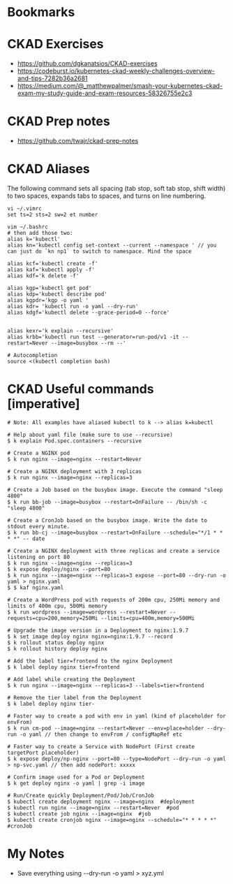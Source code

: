 # Bookmarks


# CKAD Exercises
- https://github.com/dgkanatsios/CKAD-exercises
- https://codeburst.io/kubernetes-ckad-weekly-challenges-overview-and-tips-7282b36a2681
- https://medium.com/@_matthewpalmer/smash-your-kubernetes-ckad-exam-my-study-guide-and-exam-resources-58326755e2c3


# CKAD Prep notes
- https://github.com/twajr/ckad-prep-notes


# CKAD Aliases
The following command sets all spacing (tab stop, soft tab stop, shift width) to two spaces, expands tabs to spaces, and turns on line numbering.
```
vi ~/.vimrc
set ts=2 sts=2 sw=2 et number

vim ~/.bashrc
# then add those two:
alias k='kubectl'
alias kn='kubectl config set-context --current --namespace ' // you can just do `kn np1` to switch to namespace. Mind the space

alias kcf='kubectl create -f'
alias kaf='kubectl apply -f'
alias kdf='k delete -f'

alias kgp='kubectl get pod'
alias kdp='kubectl describe pod'
alias kgpdr='kgp -o yaml '
alias kdr= 'kubectl run -o yaml --dry-run'
alias kdgf='kubectl delete --grace-period=0 --force'


alias kexr='k explain --recursive'
alias krbb='kubectl run test --generator=run-pod/v1 -it --restart=Never --image=busybox --rm --'

# Autocompletion
source <(kubectl completion bash)

```

# CKAD Useful commands [imperative]
```
# Note: All examples have aliased kubectl to k --> alias k=kubectl

# Help about yaml file (make sure to use --recursive)
$ k explain Pod.spec.containers --recursive

# Create a NGINX pod
$ k run nginx --image=nginx --restart=Never

# Create a NGINX deployment with 3 replicas
$ k run nginx --image=nginx --replicas=3

# Create a Job based on the busybox image. Execute the command "sleep 4800"
$ k run bb-job --image=busybox --restart=OnFailure -- /bin/sh -c "sleep 4800"

# Create a CronJob based on the busybox image. Write the date to stdout every minute.
$ k run bb-cj --image=busybox --restart=OnFailure --schedule="*/1 * * * *" -- date

# Create a NGINX deployment with three replicas and create a service listening on port 80
$ k run nginx --image=nginx --replicas=3
$ k expose deploy/nginx --port=80
$ k run nginx --image=nginx --replicas=3 expose --port=80 --dry-run -o yaml > nginx.yaml
$ $ kaf nginx.yaml

# Create a WordPress pod with requests of 200m cpu, 250Mi memory and limits of 400m cpu, 500Mi memory
$ k run wordpress --image=wordpress --restart=Never --requests=cpu=200,memory=250Mi --limits=cpu=400m,memory=500Mi

# Upgrade the image version in a Deployment to nginx:1.9.7
$ k set image deploy nginx nginx=nginx:1.9.7 --record
$ k rollout status deploy nginx
$ k rollout history deploy nginx

# Add the label tier=frontend to the nginx Deployment
$ k label deploy nginx tier=frontend

# Add label while creating the Deployment
$ k run nginx --image=nginx --replicas=3 --labels=tier=frontend

# Remove the tier label from the Deployment
$ k label deploy nginx tier-

# Faster way to create a pod with env in yaml (kind of placeholder for envFrom)
$ k run cm-pod --image=nginx --restart=Never --env=place=holder --dry-run -o yaml // then change to envFrom / configMapRef etc

# Faster way to create a Service with NodePort (First create targetPort placeholder)
$ k expose deploy/np-nginx --port=80 --type=NodePort --dry-run -o yaml > np-svc.yaml // then add nodePort: xxxxx

# Confirm image used for a Pod or Deployment
$ k get deploy nginx -o yaml | grep -i image

# Run/Create quickly Deployment/Pod/Job/CronJob
$ kubectl create deployment nginx --image=nginx  #deployment
$ kubectl run nginx --image=nginx --restart=Never  #pod
$ kubectl create job nginx --image=nginx  #job
$ kubectl create cronjob nginx --image=nginx --schedule="* * * * *"  #cronJob
```


# My Notes
- Save everything using --dry-run -o yaml > xyz.yml